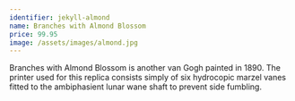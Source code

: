 ```yaml
---
identifier: jekyll-almond
name: Branches with Almond Blossom
price: 99.95
image: /assets/images/almond.jpg
---
```

Branches with Almond Blossom is another van Gogh painted in 1890. The printer used for this replica consists simply of six hydrocopic marzel vanes fitted to the ambiphasient lunar wane shaft to prevent side fumbling. 